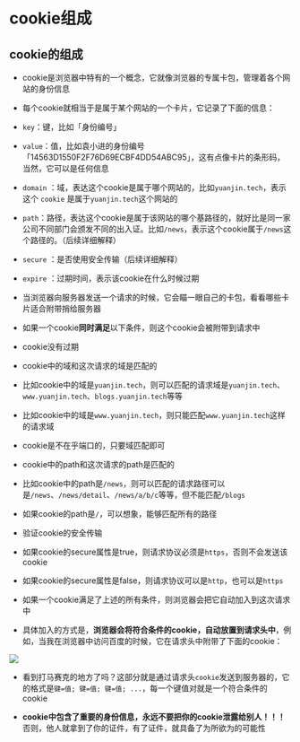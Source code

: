 # cookie组成

## cookie的组成

  - cookie是浏览器中特有的一个概念，它就像浏览器的专属卡包，管理着各个网站的身份信息

  - 每个cookie就相当于是属于某个网站的一个卡片，它记录了下面的信息：

  - `key`：键，比如「身份编号」

  - `value`：值，比如袁小进的身份编号「14563D1550F2F76D69ECBF4DD54ABC95」，这有点像卡片的条形码，当然，它可以是任何信息

  - `domain` ：域，表达这个cookie是属于哪个网站的，比如`yuanjin.tech`，表示这个 `cookie` 是属于`yuanjin.tech`这个网站的

  - `path`：路径，表达这个cookie是属于该网站的哪个基路径的，就好比是同一家公司不同部门会颁发不同的出入证。比如`/news`，表示这个cookie属于`/news`这个路径的。（后续详细解释）

  - `secure` ：是否使用安全传输（后续详细解释）

  - `expire` ：过期时间，表示该cookie在什么时候过期

  - 当浏览器向服务器发送一个请求的时候，它会瞄一眼自己的卡包，看看哪些卡片适合附带捎给服务器

  - 如果一个cookie**同时满足**以下条件，则这个cookie会被附带到请求中

  - cookie没有过期

  - cookie中的域和这次请求的域是匹配的

  - 比如cookie中的域是`yuanjin.tech`，则可以匹配的请求域是`yuanjin.tech`、`www.yuanjin.tech`、`blogs.yuanjin.tech`等等

  - 比如cookie中的域是`www.yuanjin.tech`，则只能匹配`www.yuanjin.tech`这样的请求域

  - cookie是不在乎端口的，只要域匹配即可

  - cookie中的path和这次请求的path是匹配的

  - 比如cookie中的path是`/news`，则可以匹配的请求路径可以是`/news`、`/news/detail`、`/news/a/b/c`等等，但不能匹配`/blogs`

  - 如果cookie的path是`/`，可以想象，能够匹配所有的路径

  - 验证cookie的安全传输

  - 如果cookie的secure属性是true，则请求协议必须是`https`，否则不会发送该cookie

  - 如果cookie的secure属性是false，则请求协议可以是`http`，也可以是`https`

  - 如果一个cookie满足了上述的所有条件，则浏览器会把它自动加入到这次请求中

  - 具体加入的方式是，**浏览器会将符合条件的cookie，自动放置到请求头中**，例如，当我在浏览器中访问百度的时候，它在请求头中附带了下面的cookie：

![](http://mdrs.yuanjin.tech/img/image-20200417170328584.png)

  - 看到打马赛克的地方了吗？这部分就是通过请求头`cookie`发送到服务器的，它的格式是`键=值; 键=值; 键=值; ...`，每一个键值对就是一个符合条件的cookie

  - **cookie中包含了重要的身份信息，永远不要把你的cookie泄露给别人！！！** 否则，他人就拿到了你的证件，有了证件，就具备了为所欲为的可能性
